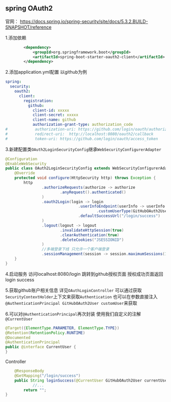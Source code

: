 ## spring OAuth2

官网： https://docs.spring.io/spring-security/site/docs/5.3.2.BUILD-SNAPSHOT/reference

1.添加依赖
```xml
        <dependency>
            <groupId>org.springframework.boot</groupId>
            <artifactId>spring-boot-starter-oauth2-client</artifactId>
        </dependency>
```

2.添加application.yml配置 以github为例
```yaml
spring:
  security:
    oauth2:
      client:
        registration:
          github:
            client-id: xxxxx
            client-secret: xxxxx
            client-name: github
            authorization-grant-type: authorization_code
#            authorization-uri: https://github.com/login/oauth/authorize
#            redirect-uri:  http://localhost:8080/oauth2/callback
#            token-uri: https://github.com/login/oauth/access_token
```
3.新建配置类`OAuth2LoginSecurityConfig`继承`WebSecurityConfigurerAdapter`
```java
@Configuration
@EnableWebSecurity
public class OAuth2LoginSecurityConfig extends WebSecurityConfigurerAdapter {
    @Override
    protected void configure(HttpSecurity http) throws Exception {
        http
                .authorizeRequests(authorize -> authorize
                        .anyRequest().authenticated()
                )
                .oauth2Login(login -> login
                                .userInfoEndpoint(userInfo -> userInfo
                                        .customUserType(GitHubOAuth2User.class, "github"))
                                .defaultSuccessUrl("/login/success")
                )
                .logout(logout -> logout
                        .invalidateHttpSession(true)
                        .clearAuthentication(true)
                        .deleteCookies("JSESSIONID")
                )
                //多端登录下线 只允许一个客户端登录
                .sessionManagement(session -> session.maximumSessions(1));
    }
}
```
4.启动服务 访问localhost:8080/login 跳转到github授权页面 授权成功页面返回login success

5.获取github账户相关信息 详见`OAuthLoginController`
可以通过获取`SecurityContextHolder`上下文来获取`Authentication`
也可以在参数直接注入`@AuthenticationPrincipal GitHubOAuth2User customUser`来获取

6.可以对`@AuthenticationPrincipal`再次封装 使用我们自定义的注解`@CurrentUser`
```java
@Target({ElementType.PARAMETER, ElementType.TYPE})
@Retention(RetentionPolicy.RUNTIME)
@Documented
@AuthenticationPrincipal
public @interface CurrentUser {
}
```
Controller
```java
    @ResponseBody
    @GetMapping("/login/success")
    public String loginSuccess(@CurrentUser GitHubOAuth2User currentUser) {
            //...
        return "";
}
```
